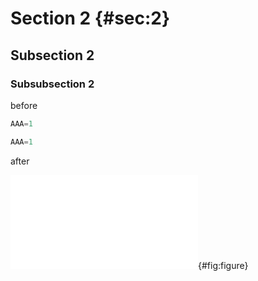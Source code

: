 # Section 2 {#sec:2}

## Subsection 2

### Subsubsection 2

before

```python {title=abc numbers=left}
AAA=1
```

```python {.output}
AAA=1
```

after

![figure](figure.pdf){#fig:figure}